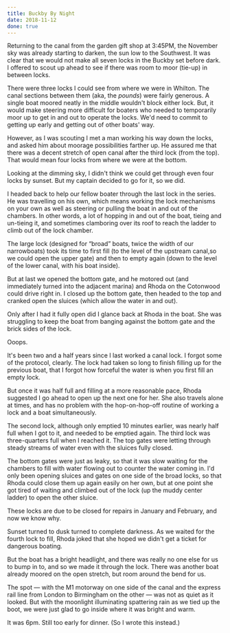```yaml
---
title: Buckby By Night
date: 2018-11-12
done: true
---
```


Returning to the canal from the garden gift shop at 3:45PM,
the November sky was already starting to darken,
the sun low to the Southwest.
It was clear that we would not make all seven locks in the Buckby set
before dark.
I offered to scout up ahead to see if there was room to moor (tie-up)
in between locks.

There were three locks I could see from where we were in Whilton.
The canal sections between them (aka, the _pounds_) were fairly generous.
A single boat moored neatly in the middle wouldn't block either lock.
But, it would make steering more difficult for boaters
who needed to temporarily moor up to get in and out to operate the locks.
We'd need to commit to getting up early and getting out of other boats' way.

However, as I was scouting I met a man working his way down the locks,
and asked him about moorage possibilities farther up.
He assured me that there was a decent stretch of open canal
after the third lock (from the top).
That would mean four locks from where we were at the bottom.

Looking at the dimming sky,
I didn't think we could get through even four locks by sunset.
But my captain decided to go for it,
so we did.

I headed back to help our fellow boater through the last lock in the series.
He was travelling on his own,
which means working the lock mechanisms on your own
as well as steering or pulling the boat in and out of the chambers.
In other words,
a lot of hopping in and out of the boat,
tieing and un-tieing it,
and sometimes clamboring over its roof to reach the ladder to climb out of the lock chamber.

The large lock
(designed for “broad” boats, twice the width of our narrowboats)
took its time to first fill (to the level of the upstream canal,so we could open the upper gate)
and then to empty again (down to the level of the lower canal, with his boat inside).

But at last we opened the bottom gate,
and he motored out (and immediately turned into the adjacent marina)
and Rhoda on the Cotonwood could drive right in.
I closed up the bottom gate,
then headed to the top and cranked open the sluices
(which allow the water in and out).

Only after I had it fully open did I glance back at Rhoda in the boat.
She was struggling to keep the boat from banging against the bottom gate
and the brick sides of the lock.

Ooops.

It's been two and a half years since I last worked a canal lock.
I forgot some of the protocol, clearly.
The lock had taken so long to finish filling up for the previous boat,
that I forgot how forceful the water is when you first fill an empty lock.

But once it was half full and filling at a more reasonable pace,
Rhoda suggested I go ahead to open up the next one for her.
She also travels alone at times,
and has no problem with the hop-on-hop-off routine
of working a lock and a boat simultaneously.

The second lock, although only emptied 10 minutes earlier,
was nearly half full when I got to it,
and needed to be emptied again.
The third lock was three-quarters full when I reached it.
The top gates were letting through steady streams of water
even with the sluices fully closed.

The bottom gates were just as leaky,
so that it was slow waiting for the chambers to fill
with water flowing out to counter the water coming in.
I'd only been opening sluices and gates on one side of the broad locks,
so that Rhoda could close them up again easily on her own,
but at one point she got tired of waiting
and climbed out of the lock (up the muddy center ladder)
to open the other sluice.

These locks are due to be closed for repairs in January and February,
and now we know why.

Sunset turned to dusk turned to complete darkness.
As we waited for the fourth lock to fill,
Rhoda joked that she hoped we didn't get a ticket for dangerous boating.

But the boat has a bright headlight,
and there was really no one else for us to bump in to,
and so we made it through the lock.
There was another boat already moored on the open stretch,
but room around the bend for us.

The spot —
with the M1 motorway on one side of the canal
and the express rail line from London to Birmingham on the other —
was not as quiet as it looked.
But with the moonlight illuminating spattering rain as we tied up the boot,
we were just glad to go inside where it was bright and warm.

It was 6pm.  Still too early for dinner.
(So I wrote this instead.)
